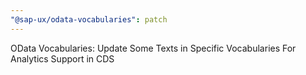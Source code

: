 ```yaml
---
"@sap-ux/odata-vocabularies": patch
---
```


OData Vocabularies: Update Some Texts in Specific Vocabularies For Analytics Support in CDS
